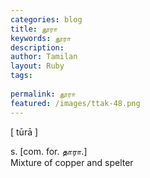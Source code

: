 ```yaml
---
categories: blog
title: தூரா
keywords: தூரா
description: 
author: Tamilan
layout: Ruby
tags: 
 
permalink: தூரா
featured: /images/ttak-48.png
---
```

  
[ tūrā ]  
  
s. [com. for. தாரா.]  
Mixture of copper and spelter